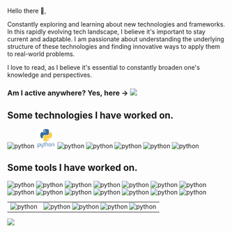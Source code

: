 <!-- <p align="center">
  <img src="https://capsule-render.vercel.app/api?text=Hey there!🕹️&animation=fadeIn&type=waving&color=gradient&height=100"/>
</p> -->

Hello there 👋,

Constantly exploring and learning about new technologies and frameworks. In this rapidly evolving tech landscape, I believe it's important to stay current and adaptable. I am passionate about understanding the underlying structure of these technologies and finding innovative ways to apply them to real-world problems.

I love to read, as I believe it's essential to constantly broaden one's knowledge and perspectives.


<h3>
  Am I active anywhere? Yes, here -> <a href="https://linkedin.com/in/yogeshdevnani/">
    <img height="15" src="https://user-images.githubusercontent.com/54678035/218378109-021c4e4c-cea6-49bd-9c2b-8bbb7b94f7cd.png"/>
  </a>
</h3>



<h2> Some technologies I have worked on.</h2>

<p>
    <img src="https://user-images.githubusercontent.com/54678035/219256935-cba4ceb4-f892-46f7-944b-52ee2259b571.svg" alt="python" width="45" height="45" />
    <img src="https://raw.githubusercontent.com/devicons/devicon/master/icons/python/python-original-wordmark.svg" alt="python" width="45" height="45" />
    <img src="https://user-images.githubusercontent.com/54678035/219400491-851adcdc-54fc-4971-905b-bd58fb467eae.png" alt="python" width="45" height="45" />
    <img src="https://user-images.githubusercontent.com/54678035/219395636-a94a18b2-3dcf-41ea-8516-5f44b1a524eb.svg" alt="python" width="45" height="45" />
    <img src="https://user-images.githubusercontent.com/54678035/219257518-7ccbf6af-403d-434b-be7a-5baa8e61d16d.svg" alt="python" width="45" height="45" />
    <img src="https://user-images.githubusercontent.com/54678035/219257513-eb8928d7-13ee-4067-a21e-8897619f29cd.svg" alt="python" width="45" height="45" />
    <img src="https://user-images.githubusercontent.com/54678035/219257515-f7115cc7-d2f6-4f37-8471-72f4bb4a6574.svg" alt="python" width="45" height="45" />    
</p>
<h2> Some tools I have worked on.</h2>
<p>
  <img src="https://user-images.githubusercontent.com/54678035/219260139-64cbfff5-1d7b-4fe7-becf-d4cbda41bc9d.png" alt="python" width="45" height="45" />
  <img src="https://user-images.githubusercontent.com/54678035/219257917-6429f54f-b6f9-4a65-a740-3173a30ddfc9.svg" alt="python" width="45" height="45" />
  <img src="https://user-images.githubusercontent.com/54678035/219257907-d2cb7ff0-2d63-49f8-84dc-8f898b24ce55.svg" alt="python" width="45" height="45" />
  <img src="https://user-images.githubusercontent.com/54678035/219257906-f192387a-8ac1-423a-89dc-b4a54ac67dfc.svg" alt="python" width="45" height="45" />
  <img src="https://user-images.githubusercontent.com/54678035/219257913-3791afbf-85d5-4712-9f3b-bc88fdcb125b.svg" alt="python" width="45" height="45" />
  <img src="https://user-images.githubusercontent.com/54678035/219257903-c7190cc5-56db-4fde-94c8-02c7982e166f.svg" alt="python" width="45" height="45" />
  <img src="https://user-images.githubusercontent.com/54678035/219257909-605c6780-dca3-46dd-be93-bf8571bab3ec.png" alt="python" width="45" height="45" />
  <img src="https://user-images.githubusercontent.com/54678035/219257911-9c12e2b7-acbc-4769-90cb-8143e89e0ebd.svg" alt="python" width="45" height="45" />
  <img src="https://user-images.githubusercontent.com/54678035/219257916-5cefb29d-8cb4-446b-a722-09c0c9ca3323.svg" alt="python" width="45" height="45" />
  <img src="https://user-images.githubusercontent.com/54678035/219263358-88b8f58c-1d33-43d3-84ac-83fab11dd43e.png" alt="python" width="45" height="45" />
  <img src="https://user-images.githubusercontent.com/54678035/219263367-41c6ea1b-32f0-4909-8d74-1aae7eee1e07.png" alt="python" width="45" height="45" />

  <img src="https://user-images.githubusercontent.com/54678035/219263617-dfa78ad8-fc1b-4346-9eb8-288bc93cce4d.png" alt="python" width="45" height="45" />
  <img src="https://user-images.githubusercontent.com/54678035/219261965-d5e799ba-b625-45c1-8ae1-c1ecd5be374c.png" alt="python" width="90" height="45" />
  <img src="https://user-images.githubusercontent.com/54678035/219257902-b421a47c-0914-4ecf-8729-431b97b13ef5.svg" alt="python" width="45" height="45" />


<p>
  <table>
    <tr>
      <td>
        <img src="https://user-images.githubusercontent.com/54678035/219392497-4b325d95-e91a-4016-9379-6cd26ef5ad81.jpg" alt="python"  height="45" />
      </td>
      <td>
      <img src="https://user-images.githubusercontent.com/54678035/219394335-5e7a4283-16ac-466c-a1a8-454529662520.svg" alt="python" width="45" height="45" />
      <img src="https://user-images.githubusercontent.com/54678035/219394318-3d86e5b0-1212-47d9-9e4f-dc7ab09d5fdd.png" alt="python" width="45" height="45" />
      <img src="https://user-images.githubusercontent.com/54678035/219394282-2ee90bff-8e34-490c-b8a2-4f7746fc1771.png" alt="python" width="45" height="45" />
      <img src="https://user-images.githubusercontent.com/54678035/219395885-fd86087d-e9bc-451a-bc8d-fa64d3ad64a9.svg" alt="python" width="45" height="45" />   
      </td>
    </tr>
  </table>
  </p>

<img src ="https://user-images.githubusercontent.com/54678035/218378721-8a864090-767a-4c96-9105-0db0a85883ef.svg"/>



